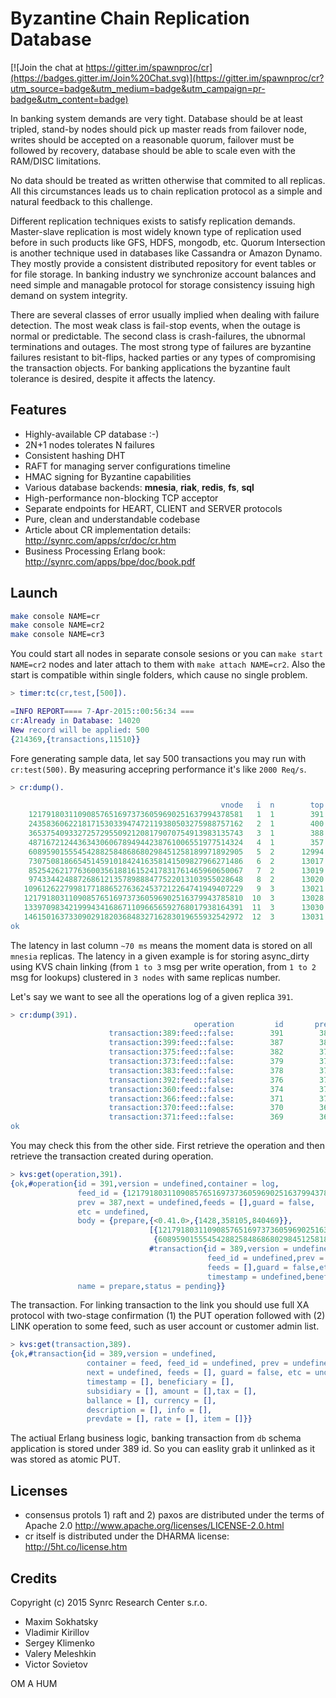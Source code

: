 Byzantine Chain Replication Database
====================================

[![Join the chat at https://gitter.im/spawnproc/cr](https://badges.gitter.im/Join%20Chat.svg)](https://gitter.im/spawnproc/cr?utm_source=badge&utm_medium=badge&utm_campaign=pr-badge&utm_content=badge)

In banking system demands are very tight. Database
should be at least tripled, stand-by nodes should pick up
master reads from failover node, writes should be
accepted on a reasonable quorum, failover must be followed by recovery, database
should be able to scale even with the RAM/DISC limitations.

No data should be treated as written otherwise that commited to all replicas.
All this circumstances leads us to chain replication protocol as a simple and natural
feedback to this challenge.

Different replication techniques exists to satisfy replication demands.
Master-slave replication is most widely known type of replication
used before in such products like GFS, HDFS, mongodb, etc. Quorum Intersection
is another technique used in databases like Cassandra or Amazon Dynamo.
They mostly provide a consistent distributed repository
for event tables or for file storage. In banking industry
we synchronize account balances and need simple and managable
protocol for storage consistency issuing high demand on system integrity.

There are several classes of error usually implied when dealing with failure detection.
The most weak class is fail-stop events, when the outage is normal or predictable.
The second class is crash-failures, the ubnormal terminations and outages. The most strong
type of failures are byzantine failures resistant to bit-flips,
hacked parties or any types of compromising the transaction objects.
For banking applications the byzantine fault tolerance is desired,
despite it affects the latency.

Features
--------

* Highly-available CP database :-)
* 2N+1 nodes tolerates N failures
* Consistent hashing DHT
* RAFT for managing server configurations timeline
* HMAC signing for Byzantine capabilities
* Various database backends: <b>mnesia</b>, <b>riak</b>, <b>redis</b>, <b>fs</b>, <b>sql</b>
* High-performance non-blocking TCP acceptor
* Separate endpoints for HEART, CLIENT and SERVER protocols
* Pure, clean and understandable codebase
* Article about CR implementation details: http://synrc.com/apps/cr/doc/cr.htm
* Business Processing Erlang book: http://synrc.com/apps/bpe/doc/book.pdf

Launch
------

```bash
make console NAME=cr
make console NAME=cr2
make console NAME=cr3
```

You could start all nodes in separate console sesions or you
can `make start NAME=cr2` nodes and later attach to them with `make attach NAME=cr2`.
Also the start is compatible within single folders, which cause no single problem.

```erlang
> timer:tc(cr,test,[500]).

=INFO REPORT==== 7-Apr-2015::00:56:34 ===
cr:Already in Database: 14020
New record will be applied: 500
{214369,{transactions,11510}}
```

Fore generating sample data, let say 500 transactions you may run with `cr:test(500)`.
By measuring accepring performance it's like `2000 Req/s`.

```erlang
> cr:dump().

                                               vnode   i  n        top     latency
    121791803110908576516973736059690251637994378581   1  1        391    2/198/64
    243583606221817153033947472119380503275988757162   2  1        400    2/183/72
    365375409332725729550921208179070754913983135743   3  1        388    3/195/64
    487167212443634306067894944238761006551977514324   4  1        357    2/183/53
    608959015554542882584868680298451258189971892905   5  2      12994    2/198/67
    730750818665451459101842416358141509827966271486   6  2      13017    3/184/66
    852542621776360035618816152417831761465960650067   7  2      13019    2/201/75
    974334424887268612135789888477522013103955028648   8  2      13020    3/178/62
   1096126227998177188652763624537212264741949407229   9  3      13021    2/190/68
   1217918031109085765169737360596902516379943785810  10  3      13028    3/206/65
   1339709834219994341686711096656592768017938164391  11  3      13030    2/208/55
   1461501637330902918203684832716283019655932542972  12  3      13031    2/185/58
ok
```

The latency in last column `~70 ms` means the moment data is stored on all `mnesia` replicas.
The latency in a given example is for storing async_dirty using KVS
chain linking (from `1 to 3` msg per write operation, from `1 to 2` msg for lookups)
clustered in `3 nodes` with same replicas number.

Let's say we want to see all the operations log of a given replica `391`.

```erlang
> cr:dump(391).
                                         operation         id       prev    i       size
                      transaction:389:feed::false:        391        387    1        480
                      transaction:399:feed::false:        387        382    1        500
                      transaction:375:feed::false:        382        379    1        446
                      transaction:373:feed::false:        379        378    1        446
                      transaction:383:feed::false:        378        376    1        473
                      transaction:392:feed::false:        376        374    1        500
                      transaction:360:feed::false:        374        371    1        446
                      transaction:366:feed::false:        371        370    1        473
                      transaction:370:feed::false:        370        369    1        446
                      transaction:371:feed::false:        369        368    1        446
ok
```

You may check this from the other side. First retrieve the operation and then
retrieve the transaction created during operation.

```erlang
> kvs:get(operation,391).
{ok,#operation{id = 391,version = undefined,container = log,
               feed_id = {121791803110908576516973736059690251637994378581,1},   % VNODE
               prev = 387,next = undefined,feeds = [],guard = false,
               etc = undefined,
               body = {prepare,{<0.41.0>,{1428,358105,840469}},
                               [{121791803110908576516973736059690251637994378581,1},  % SIGNATURES
                                {608959015554542882584868680298451258189971892905,2}],
                               #transaction{id = 389,version = undefined,container = feed,
                                            feed_id = undefined,prev = undefined,next = undefined,
                                            feeds = [],guard = false,etc = undefined,
                                            timestamp = undefined,beneficiary = undefined,...}},
               name = prepare,status = pending}}
```

The transaction. For linking transaction to the link you should use full XA
protocol with two-stage confirmation (1) the PUT operation followed
with (2) LINK operation to some feed, such as user account or customer admin list.

```erlang
> kvs:get(transaction,389).
{ok,#transaction{id = 389,version = undefined,
                 container = feed, feed_id = undefined, prev = undefined,
                 next = undefined, feeds = [], guard = false, etc = undefined,
                 timestamp = [], beneficiary = [],
                 subsidiary = [], amount = [],tax = [],
                 ballance = [], currency = [],
                 description = [], info = [],
                 prevdate = [], rate = [], item = []}}
```

The actiual Erlang business logic, banking transaction from `db` schema
application is stored under 389 id. So you can easlity grab it unlinked
as it was stored as atomic PUT.

Licenses
--------

* consensus protols 1) raft and 2) paxos are distributed under the terms of Apache 2.0 http://www.apache.org/licenses/LICENSE-2.0.html
* cr itself is distributed under the DHARMA license: http://5ht.co/license.htm

Credits
-------

Copyright (c) 2015 Synrc Research Center s.r.o.

* Maxim Sokhatsky
* Vladimir Kirillov
* Sergey Klimenko
* Valery Meleshkin
* Victor Sovietov

OM A HUM
